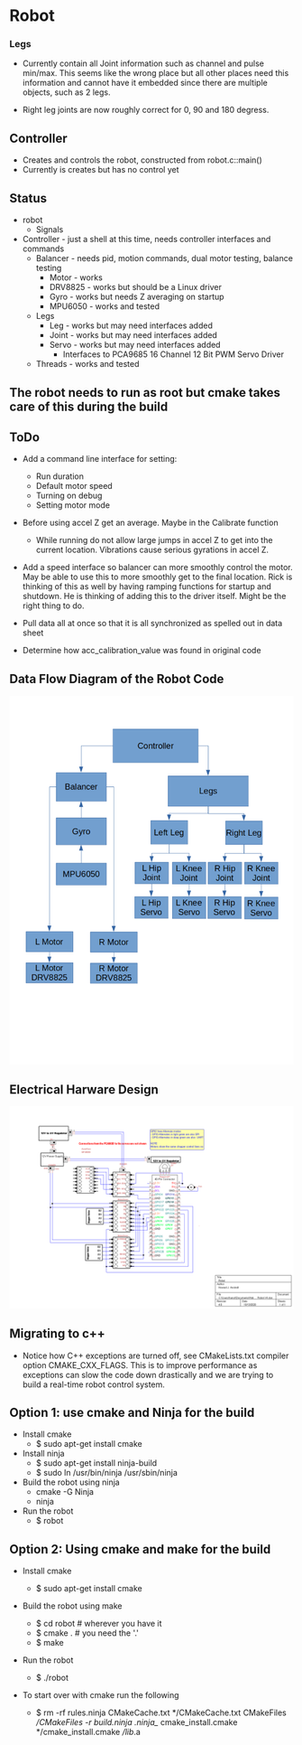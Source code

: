 # Robot

### Legs

- Currently contain all Joint information such as channel and pulse
  min/max.  This seems like the wrong place but all other places need
  this information and cannot have it embedded since there are
  multiple objects, such as 2 legs.

- Right leg joints are now roughly correct for 0, 90 and 180 degress.

## Controller
- Creates and controls the robot, constructed from robot.c::main()
- Currently is creates but has no control yet

## Status
- robot
  - Signals
- Controller - just a shell at this time, needs controller interfaces and commands
  - Balancer - needs pid, motion commands, dual motor testing, balance testing
    - Motor - works
    - DRV8825 - works but should be a Linux driver
    - Gyro - works but needs Z averaging on startup
    - MPU6050 - works and tested
  - Legs
    - Leg - works but may need interfaces added
    - Joint - works but may need interfaces added
    - Servo - works but may need interfaces added
      - Interfaces to PCA9685 16 Channel 12 Bit PWM Servo Driver
  - Threads - works and tested

## The robot needs to run as root but cmake takes care of this during the build

## ToDo
- Add a command line interface for setting:
  - Run duration
  - Default motor speed
  - Turning on debug
  - Setting motor mode
- Before using accel Z get an average. Maybe in the Calibrate function
  - While running do not allow large jumps in accel Z to get into the
    current location. Vibrations cause serious gyrations in accel Z.
- Add a speed interface so balancer can more smoothly control the
  motor. May be able to use this to more smoothly get to the final
  location. Rick is thinking of this as well by having ramping
  functions for startup and shutdown. He is thinking of adding this to
  the driver itself. Might be the right thing to do.

- Pull data all at once so that it is all synchronized as spelled out
  in data sheet
- Determine how acc_calibration_value was found in original code

## Data Flow Diagram of the Robot Code
![Robot](Robot.png)

## Electrical Harware Design
![Robot-HW](Robot-HW.png)

## Migrating to c++
- Notice how C++ exceptions are turned off, see CMakeLists.txt
  compiler option CMAKE_CXX_FLAGS. This is to improve performance as
  exceptions can slow the code down drastically and we are trying to
  build a real-time robot control system.

## Option 1: use cmake and Ninja for the build
- Install cmake
  - $ sudo apt-get install cmake
- Install ninja
  - $ sudo apt-get install ninja-build
  - $ sudo ln /usr/bin/ninja /usr/sbin/ninja
- Build the robot using ninja
  - cmake -G Ninja
  - ninja
- Run the robot
  - $ robot

## Option 2: Using cmake and make for the build
- Install cmake
  - $ sudo apt-get install cmake
- Build the robot using make
  - $ cd robot # wherever you have it
  - $ cmake . # you need the '.'
  - $ make
- Run the robot
  - $ ./robot

- To start over with cmake run the following
  - $ rm -rf rules.ninja CMakeCache.txt */CMakeCache.txt CMakeFiles */CMakeFiles -r build.ninja .ninja_* cmake_install.cmake */cmake_install.cmake */lib*.a
